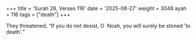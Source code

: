 +++
title = 'Surah 26, Verses 116'
date = '2025-08-27'
weight = 3048
ayah = 116
tags = ["death"]
+++

They threatened, “If you do not desist, O  Noah, you will surely be stoned ˹to death˺.”